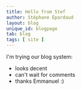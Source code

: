 ```yaml
---
title: Hello from Stef
author: Stéphane Épardaud
layout: blog
unique_id: blogpage
tab: blog
tags: [ site ]
---
```

I'm trying our blog system:

* looks decent
* can't wait for comments
* thanks Emmanuel :)

